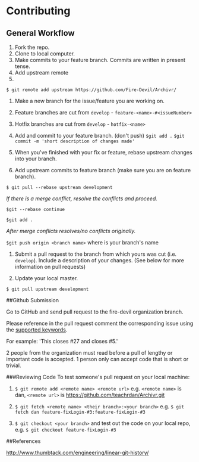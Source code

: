 # Contributing

## General Workflow

1. Fork the repo.
2. Clone to local computer.
1. Make commits to your feature branch. Commits are written in present tense.
1. Add upstream remote
2. 
`$ git remote add upstream https://github.com/Fire-Devil/Archivr/`
1. Make a new branch for the issue/feature you are working on.
  1. Feature branches are cut from `develop`
    - `feature-<name>-#<issueNumber>`
  1. Hotfix branches are cut from `develop`
    - `hotfix-<name>`
  
1. Add and commit to your feature branch. (don't push)
  `$git add .`
  `$git commit -m 'short description of changes made'`

1. When you've finished with your fix or feature, rebase upstream changes into your branch.
  1. Add upstream commits to feature branch (make sure you are on feature branch).
  
  `$ git pull --rebase upstream development`

  _If there is a merge conflict, resolve the conflicts and proceed._
  
  `$git --rebase continue`
  
  `$git add .`
  
  _After merge conflicts resolves/no conflicts originally._
  
  `$git push origin <branch name>` where <branch name> is your branch's name

  1. Submit a pull request to the branch from which yours was cut (i.e. `develop`). Include a description of your changes. (See below for more information on pull requests)

1. Update your local master.

  `$ git pull upstream development`


##Github Submission

Go to GitHub and send pull request to the fire-devil organization branch.

Please reference in the pull request comment the corresponding issue using the [supported keywords](https://help.github.com/articles/closing-issues-via-commit-messages/).

For example: 'This closes #27 and closes #5.'

2 people from the organization must read before a pull of lengthy or important code is accepted. 1 person only can accept code that is short or trivial.

###Reviewing Code
To test someone's pull request on your local machine:

1. `$ git remote add <remote name> <remote url>` e.g. `<remote name>` is dan, `<remote url>` is https://github.com/teachrdan/Archivr.git

2. `$ git fetch <remote name> <their branch>:<your branch>` e.g. `$ git fetch dan feature-fixLogin-#3:feature-fixLogin-#3`

3. `$ git checkout <your branch>` and test out the code on your local repo, e.g. `$ git checkout feature-fixLogin-#3`


##References

http://www.thumbtack.com/engineering/linear-git-history/
